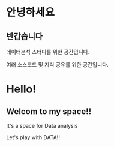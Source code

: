 안녕하세요
=========
## 반갑습니다

데이터분석 스터디를 위한 공간입니다.

여러 소스코드 및 지식 공유를 위한 공간입니다.


Hello!
======
## Welcom to my space!!

It's a space for Data analysis

Let's play with DATA!!

